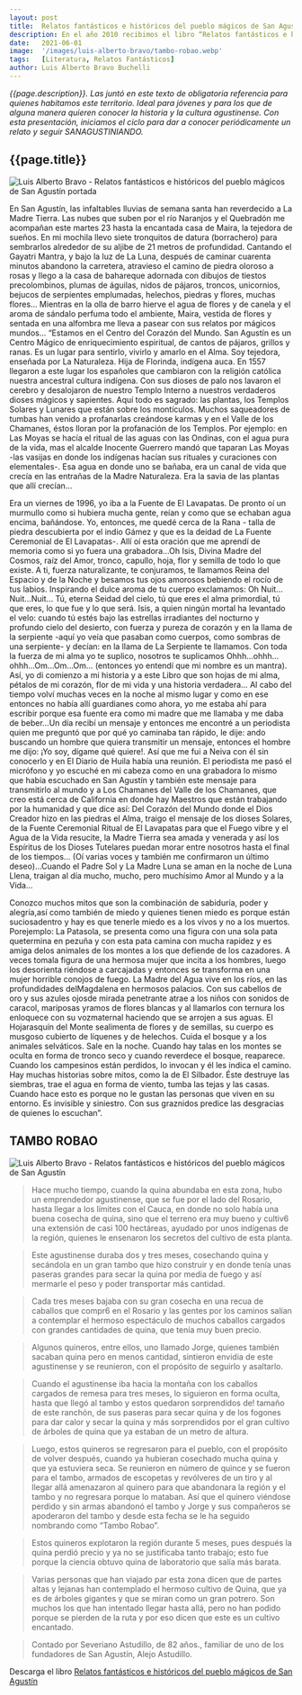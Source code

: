 ```yaml
---
layout: post
title:  Relatos fantásticos e históricos del pueblo mágicos de San Agustín
description: En el año 2010 recibimos el libro “Relatos fantásticos e históricos del pueblo mágico de San Agustín”. Desde el día del lanzamiento, entendimos que el Profesor Luis Alberto Bravo Buchelli hizo un juicioso trabajo de recopilación de cuentos y leyendas campesinas y urbanas de nuestro territorio.
date:   2021-06-01
image:  '/images/luis-alberto-bravo/tambo-robao.webp'
tags:   [Literatura, Relatos Fantásticos]
author: Luis Alberto Bravo Buchelli
---
```

*{{page.description}}. Las juntó en este texto de obligatoria referencia para quienes habitamos este territorio. Ideal para jóvenes y para los que de alguna manera quieren conocer la historia y la cultura agustinense. Con esta presentación, iniciamos el ciclo para dar a conocer periódicamente un relato y seguir SANAGUSTINIANDO.*

## {{page.title}}

![Luis Alberto Bravo - Relatos fantásticos e históricos del pueblo mágicos de San Agustín portada]({{site.baseurl}}/images/luis-alberto-bravo/portada-libro.webp "Libro Relatos fantásticos e históricos del pueblo mágicos de San Agustín")

En San Agustín, las infaltables lluvias de semana santa han reverdecido a La Madre Tierra. Las nubes que suben por el río Naranjos y el Quebradón me acompañan este martes 23 hasta la encantada casa de Maira, la tejedora de sueños. En mi mochila llevo siete tronquitos de datura (borrachero) para sembrarlos alrededor de su aljibe de 21 metros de profundidad. Cantando el Gayatri Mantra, y bajo la luz de La Luna, después de caminar cuarenta minutos abandono la carretera, atravieso el camino de piedra oloroso a rosas y llego a la casa de bahareque adornada con dibujos de tiestos precolombinos, plumas de águilas, nidos de pájaros, troncos, unicornios, bejucos de serpientes emplumadas, helechos, piedras y flores, muchas flores… Mientras en la olla de barro hierve el agua de flores y de canela y el aroma de sándalo perfuma todo el ambiente, Maira, vestida de flores y sentada en una alfombra me lleva a pasear con sus relatos por mágicos mundos… “Estamos en el Centro del Corazón del Mundo. San Agustín es un Centro Mágico de enriquecimiento espiritual, de cantos de pájaros, grillos y ranas. Es un lugar para sentirlo, vivirlo y amarlo en el Alma. Soy tejedora, enseñada por La Naturaleza. Hija de Florinda, indígena auca. En 1557 llegaron a este lugar los españoles que cambiaron con la religión católica nuestra ancestral cultura indígena. Con sus dioses de palo nos lavaron el cerebro y desalojaron de nuestro Templo Interno a nuestros verdaderos dioses mágicos y sapientes. Aquí todo es sagrado: las plantas, los Templos Solares y Lunares que están sobre los montículos. Muchos saqueadores de tumbas han venido a profanarlas creándose karmas y en el Valle de los Chamanes, éstos lloran por la profanación de los Templos. Por ejemplo: en Las Moyas se hacía el ritual de las aguas con las Ondinas, con el agua pura de la vida, mas el alcalde Inocente Guerrero mandó que taparan Las Moyas -las vasijas en donde los indígenas hacían sus rituales y curaciones con elementales-. Esa agua en donde uno se bañaba, era un canal de vida que crecía en las entrañas de la Madre Naturaleza. Era la savia de las plantas que allí crecían…

Era un viernes de 1996, yo iba a la Fuente de El Lavapatas. De pronto oí un murmullo como si hubiera mucha gente, reían y como que se echaban agua encima, bañándose. Yo, entonces, me quedé cerca de la Rana - talla de piedra descubierta por el indio Gámez y que es la deidad de La Fuente Ceremonial de El Lavapatas-. Allí oí esta oración que me aprendí de memoria como si yo fuera una grabadora…Oh Isis, Divina Madre del Cosmos, raíz del Amor, tronco, capullo, hoja, flor y semilla de todo lo que existe. A ti, fuerza naturalizante, te conjuramos, te llamamos Reina del Espacio y de la Noche y  besamos tus ojos amorosos bebiendo el rocío de tus labios. Inspirando el dulce aroma de tu cuerpo exclamamos: Oh Nuit… Nuit…Nuit… Tú, eterna Seidad del cielo, tú que eres el alma primordial, tú que eres, lo que fue y lo que será. Isis, a quien ningún mortal ha levantado el velo: cuando tú estés bajo las estrellas irradiantes del nocturno y profundo cielo del desierto, con fuerza y pureza de corazón y en la llama de la serpiente -aquí yo veía que pasaban como cuerpos, como sombras de una serpiente- y decían: en la llama de La Serpiente te llamamos. Con toda la fuerza de mi alma yo te suplico, nosotros te suplicamos Ohhh…ohhh…ohhh…Om…Om…Om… (entonces yo entendí que mi nombre es un mantra). Así, yo di comienzo a mi historia y a este Libro que son hojas de mi alma, pétalos de mi corazón, flor de mi vida y una historia verdadera… Al cabo del tiempo volví muchas veces en la noche al mismo lugar y como en ese entonces no había allí guardianes como ahora, yo me estaba ahí para escribir porque esa fuente era como mi madre que me llamaba y me daba de beber…Un día recibí un mensaje y entonces me encontré a un periodista quien me preguntó que por qué yo caminaba tan rápido, le dije: ando buscando un hombre que quiera transmitir un mensaje, entonces el hombre me dijo: ¡Yo soy, dígame qué quiere!. Así que me fui a Neiva con él sin conocerlo y en El Diario de Huila había una reunión. El periodista me pasó el micrófono y yo escuché en mi cabeza como en una grabadora lo mismo que había escuchado en San Agustín y también este mensaje para transmitirlo al mundo y a Los Chamanes del Valle de los Chamanes, que creo está cerca de California en donde hay Maestros que están trabajando por la humanidad y que dice así: Del Corazón del Mundo donde el Dios Creador hizo en las piedras el Alma, traigo el mensaje de los dioses Solares, de la Fuente Ceremonial Ritual de El Lavapatas para que el Fuego vibre y el Agua de la Vida resucite, la Madre Tierra sea amada y venerada y así los Espíritus de los Dioses Tutelares puedan morar entre nosotros hasta el final de los tiempos… (Oí varias voces y también me confirmaron un último deseo)…Cuando el Padre Sol y La Madre Luna se aman en la noche de Luna Llena, traigan al día mucho, mucho, pero muchísimo Amor al Mundo y a la Vida…

Conozco muchos mitos que son la combinación de sabiduría, poder y alegría,así como también de miedo y quienes tienen miedo es porque están suciosadentro y hay es que tenerle miedo es a los vivos y no a los muertos. Porejemplo: La Patasola, se presenta como una figura con una sola pata quetermina en pezuña y con esta pata camina con mucha rapidez y es amiga delos animales de los montes a los que defiende de los cazadores. A veces tomala figura de una hermosa mujer que incita a los hombres, luego los desorienta riéndose a carcajadas y entonces se transforma en una mujer horrible conojos de fuego. La Madre del Agua vive en los ríos, en las profundidades delMagdalena en hermosos palacios. Con sus cabellos de oro y sus azules ojosde mirada penetrante atrae a los niños con sonidos de caracol, mariposas yramos de flores blancas y al llamarlos con ternura los enloquece con su vozmaternal haciendo que se arrojen a sus aguas. El Hojarasquín del Monte sealimenta de flores y de semillas, su cuerpo es musgoso cubierto de líquenes y de helechos. Cuida el bosque y a los animales selváticos. Sale en la noche. Cuando hay talas en los montes se oculta en forma de tronco seco y cuando reverdece el bosque, reaparece. Cuando los campesinos están perdidos, lo invocan y él les indica el camino. Hay muchas historias sobre mitos, como la de El Silbador. Éste destruye las siembras, trae el agua en forma de viento, tumba las tejas y las casas. Cuando hace esto es porque no le gustan las personas que viven en su entorno. Es invisible y siniestro. Con sus graznidos predice las desgracias de quienes lo escuchan”.

## TAMBO ROBAO

![Luis Alberto Bravo - Relatos fantásticos e históricos del pueblo mágicos de San Agustín]({{site.baseurl}}/images/luis-alberto-bravo/tambo-robao-mini.webp)

>Hace mucho tiempo, cuando la quina abundaba en esta zona, hubo un emprendedor agustinense, que se fue por el lado del Rosario, hasta llegar a los límites con el Cauca, en donde no solo había una buena cosecha de quina, sino que el terreno era muy bueno y cultiv6 una extensión de casi 100 hectáreas, ayudado por unos indígenas de la región, quienes le ensenaron los secretos del cultivo de esta planta.

>Este agustinense duraba dos y tres meses, cosechando quina y secándola en un gran tambo que hizo construir y en donde tenía unas paseras grandes para secar la quina por media de fuego y así mermarle el peso y poder transportar más cantidad.

>Cada tres meses bajaba con su gran cosecha en una recua de caballos que compr6 en el Rosario y las gentes por los caminos salían a contemplar el hermoso espectáculo de muchos caballos cargados con grandes cantidades de quina, que tenía muy buen precio.

>Algunos quineros, entre ellos, uno llamado Jorge, quienes también sacaban quina pero en menos cantidad, sintieron envidia de este agustinense y se reunieron, con el propósito de seguirlo y asaltarlo.

>Cuando el agustinense iba hacia la montaña con los caballos cargados de remesa para tres meses, lo siguieron en forma oculta, hasta que llegó al tambo y estos quedaron sorprendidos de! tamaño de este ranchón, de sus paseras para secar quina y de los fogones para dar calor y secar la quina y más sorprendidos por el gran cultivo de árboles de quina que ya estaban de un metro de altura.

>Luego, estos quineros se regresaron para el pueblo, con el propósito de volver después, cuando ya hubieran cosechado mucha quina y que ya estuviera seca. Se reunieron en número de quince y se fueron para el tambo, armados de escopetas y revólveres de un tiro y al llegar allá amenazaron al quinero para que abandonara la región y el tambo y no regresara porque lo mataban. Así que el quinero viéndose perdido y sin armas abandonó el tambo y Jorge y sus compañeros se apoderaron del tambo y desde esta fecha se le ha seguido nombrando como “Tambo Robao”.

>Estos quineros explotaron la región durante 5 meses, pues después la quina perdió precio y ya no se justificaba tanto trabajo; esto fue porque la ciencia obtuvo quina de laboratorio que salía más barata.

>Varias personas que han viajado par esta zona dicen que de partes altas y lejanas han contemplado el hermoso cultivo de Quina, que ya es de árboles gigantes y que se miran como un gran potrero. Son muchos los que han intentado llegar hasta allá, pero no han podido porque se pierden de la ruta y por eso dicen que este es un cultivo encantado.

>Contado por Severiano Astudillo, de 82 años., familiar de uno de los fundadores de San Agustín, Alejo Astudillo.

Descarga el libro [Relatos fantásticos e históricos del pueblo mágicos de San Agustín](https://drive.google.com/file/d/1BKGwEk8P8qkezCmHTMcorwaYcm0uYnQ-/view?usp=sharing)
